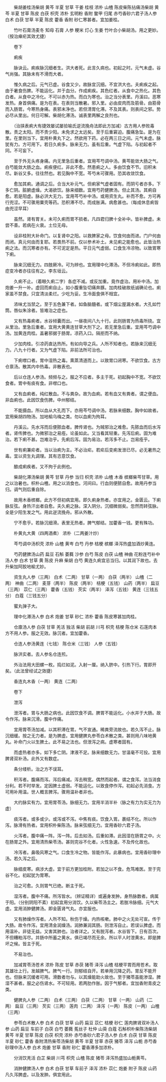 <!-- { "loadSidebar": true } -->
　　柴胡姜桂汤柴胡 黄芩 半夏 甘草 干姜 桂枝 浓朴 山楂 陈皮柴陈拈痛汤柴胡 黄芩 半夏 甘草 陈皮 白茯 枳壳 浓朴 玄明粉 香附 鳖甲 归尾 赤芍香砂六君子汤人参 白术 白茯 甘草 半夏 陈皮 藿香 香附 砂仁寒甚者。宜加姜桂。

　　竹叶石膏汤麦冬 知母 石膏 人参 粳米 灯心 生姜 竹叶合小柴胡汤。用之更妙。（按治瘅疟其效尤捷）

　　卷下

　　痢疾

　　脉诀云。痢疾脉沉细者生。洪大者死。此言久病也。初起之时。元气未虚。谷气尚强。其脉未有不滑而大者。

　　惟久病之后。元气已虚。谷食又少。故脉宜沉细。不宜洪大也。夫痢疾之起。由于暑食伤脾。不能运化。并于血分。作成痢疾。其色红者。从食中之热化。其色白者。从食中之冷化。不可以赤为热。而白为寒也。治之当分表里。丹溪曰。恶寒发热。身首俱痛。是为在表。在表则当散暑。邪入里。必由皮肉而及筋骨。由筋骨而入肠胃。今寒热身痛。表邪未净也。若但清胃化滞。不及其表。则表间之邪。势必尽从里出。何日可解。柴胡化滞汤。诚表里两解之良剂也。

　　（治挟表痢大有捷效屡试屡验喻氏逆流挽舟法即此方加减）古方用人参败毒散。责之太阳。而不责少阳。未免求之太远矣。至于后重窘迫。腹痛急坠。是为在里。在里则当下。宜用朴黄丸下之。然欲用下药。必在两三日之间。元气未虚。脉犹有力。方可用下。若日久痢多。脉来无力。虽有后重。气虚下陷。与初起者不同。不可妄下。

　　至于外无头疼身痛。内无里急后重者。宜用芩芍调中汤。黄芩能敛大肠之气。白芍能敛大肠之血。痢疾便红。非此不愈。然患痢之人。多由饮食不节。旧积未尽。新谷又多。往往然也。若见胸中不宽。芩芍未可骤用。恐其收敛饮食。

　　愈加其痢。通调之后。合当大补元气。但痢家气虚者固有。而阴亏者亦多。下多亡阴。脏腑虚燥。大渴欲饮。脉来细数。宜用芍药健脾汤。但止其汤。其痢自愈。若是阳虚。脉必洪大无力。宜用芩芍补中汤。或用资生丸。补而不愈。方可再行兜涩。不可骤用粟壳等药。恐积滞不尽。而成胀满。病愈甚也。（每成休息痢皆由兜涩早耳）

　　虽然。肾有胃关。未可久痢而胃不损者。凡四君归脾十全补中。皆补脾虚。未尝不善。若病在火衰。土位无母。

　　设非桂附大补命门。以复肾中之阳。以救脾家之母。饮食何由而进。门户何由而闭。真元何由而复耶。若畏热不前。仅以参术补土。未见痢之能愈也。此皆治热痢之法。而沉寒者亦有。不可泥定是热。平日元气虚弱。口食生冷凉物。以致胃寒下痢。

　　脉来沉细无力。四肢厥冷。可为辨也。宜用理中化滞汤。不但冷痢如此。即热症变冷者亦往往有之。李东垣云。

　　久痢不止。（着眼久痢二字）各症不减。或反加重。竟作虚治。用补中汤。加炮姜一升一补。虚回而痢自止。如小腹重坠切痛奔豚。加肉桂破故纸诚确论也。痢家虽不禁食。只宜清淡柔烂。少吃为妥。生冷面食俱不相宜。

　　浓味尤当禁之。至于五色兼下者。如鱼脑髓者。或下烟尘屋漏水者。大孔如竹筒。唇似朱涂者。皆难治之症也。

　　又有热毒痢者。水谷倾囊而出。一昼夜间八九十行。此则肠胃为热毒所挠。宜从里治。里急后重者。宜用大黄黄连甘草大剂下之。若无里急后重。宜用芩芍调中汤。加黄连肉桂。盖暑邪据于肠胃。凉药入口。隔拒而不纳。

　　少加肉桂。引凉药直达热所。有如向导之兵。人所不知者也。若脉来沉细无力。八九十行者。又为气虚下陷。非前法所可治也。

　　下痢噤口者。胃中湿热之毒。熏蒸清道而上。以致胃口闭寒。不欲饮食。古方仓禀汤。散其内中热毒。非散表也。

　　后以仓连人参汤。频频与之。服之不应者。多主于死。初起胸中不宽。不欲饮食者。胃中有痰有食。非噤口也。

　　又有血痢者。纯红散血。不与粪杂。故为血痢。若有血又有粪者。谓之便血。非血痢也。此因饮食伤脾。中州郁结。

　　不能摄血。所以血从大孔而下。亦用芩芍调中汤。若脉来细数。胸中如故者。宜用柴胡四物汤。加地榆乌梅之类。勿以血痢为拘耳。

　　丹溪云。先水泻而后便脓血者。脾传肾也。为贼邪治之难愈。先脓血而后水泻者。肾传脾也。为微邪治之易痊。论虽如此。又当看其轻重。先泻后痢。固为难治。若下痢不甚。岂难治乎。先痢后泻。固为易治。若泻多不止。岂易痊乎。

　　世有痢兼疟者。当以治痢为主。不必治疟。若疟后变痢发泄已尽。必无暑热之毒。宜以资生丸调理。其有恣意饮食。

　　酿成痢疾者。又不拘于此例也。

　　柴胡化滞汤柴胡 黄芩 甘草 丹参 当归 枳壳 浓朴 山楂 木香 槟榔柴芩甘草。用之以治暑也。枳朴山楂。用之以消食也。河间曰。行血则便脓自愈。故用丹参当归。调气则后重自除。

　　故用木香槟榔。此方不但初病宜用。即久痢身热者。亦宜用之。金匮云。下痢脉反弦。身热汗出者自愈。夫久痢之脉。深入阴分。沉细微弱矣。忽然而转弦脉。全是少阳生发之气。用此逆流挽舟。邪从外散。

　　宁不愈乎。若脉沉细滑。表里无热者。脾气郁结。加藿香一钱。更有殊功。

　　朴黄丸大黄（四两酒煮） 浓朴（二两姜汁炒）

　　芩芍调中汤枳壳 浓朴 山楂 黄岑 白芍 丹参 桔梗 槟榔 泽泻热盛加酒炒黄连。

　　芍药健脾汤山药 扁豆 石斛 萎蕤 沙参 白芍 陈皮 白茯 山楂 神曲 花粉连芍补中汤人参 白术 甘草 黄 陈皮 升麻 柴胡 白芍 黄连久痢宜忌当归。以其润下故也。去升柴加阿胶地榆尤妙。

　　资生丸人参（三两） 白术（二两） 甘草（一两） 白茯（两半） 山楂（二两） 神曲（二两） 麦芽（两半） 陈皮（两半） 桔梗（五钱） 山药（两半） 扁豆（三两） 苡仁（三两） 藿香（五钱） 芡实（两半） 泽泻（五钱） 黄连（三钱五分） 白蔻（三钱五分）

　　蜜丸弹子大。

　　理中化滞汤人参 白术 炮姜 甘草 砂仁 浓朴 藿香 陈皮寒甚加肉桂。

　　仓廪汤人参 白茯 甘草 羌活 独活 柴胡 前胡 川芎 枳壳 桔梗 陈仓米 石莲肉本方不用人参。服之无效。脉沉者。宜加藿香。

　　仓连人参汤黄连（七钱） 陈仓米（三钱） 人参（五钱）

　　脉洪实者。去人参名仓连煎。

　　外治法用大田螺一枚。捣烂如泥。入射一厘。纳入脐中。引热下行。胃即开矣。（此法曾经试之效捷）

　　香连丸木香（一两） 黄连（二两）

　　卷下

　　泄泻

　　泄泻者。胃与大肠之病也。此因饮食不调。脾胃不能运化。小水并于大肠。故令作泻。脉来沉滑。腹中作痛。

　　宜用胃苓汤加减。以其积滞在胃。气不宣通。稀粪旁流故也。若久泻不止。脉沉细缓。按之无力者。是为脾虚。宜用健脾丸参苓白术散之类。甚则用八味地黄丸。补命门火以生脾土。此不易之法也。但泄泻之病。虚寒者固有。

　　而虚热者亦多。如下多亡阴。津液不足。脉来细数无力。甘温毫不可投。宜用脾肾双补汤。此外又有数症。

　　条分缕析。治之方不误耳。

　　积泻者。腹痛而泻。泻后痛减。泻去稍宽。偶然而起者。谓之食泻。法当消食分利。若不时举发。定因脾土虚弱。不能运化。以致食停作泻。初起必先消食。方可用补用温。世人概言脾泻。骤用温补者非也。

　　大约脉实有力。宜用胃苓汤。脉细无力。宜用半消半补（脉之有力为实无力为虚）

　　痰泻者。或多或少。或泻或不泻。中焦有痰。饮食入胃。裹结不化。所以作泻。脉滑有热者。宜用枳朴柴陈汤。脉来弦细无力。宜用香砂六君子汤。

　　火泻者。腹中痛一阵。泻一阵。后去如汤。后重如滞。此因湿在肠胃之中。火在肠胃之外。宜用清热柴苓汤。甚则完谷不化者。火性急速。不及传化故也。

　　冷泻者。鼻吸风寒之气。口食生冷之物。皆能作泻。此暴病也。宜用香砂理中汤。若久泻之后。

　　脉细皮寒。病涉大虚。宜于前方更加桂附。若加之以不食。危笃难医。至于完谷不化。初起犹为胃寒。

　　治之可愈。久则胃气已绝。断主于死。

　　湿泻者。腹中不痛。所泻皆水。（辨证精详）或遍身发肿。身热脉数者。病属于阳。（分别阴阳不紊）初起宜用分消饮。久以柴苓汤主之。若肢冷脉细。元气大虚。宜用消肿健脾汤。即金匮肾气丸。亦宜服也。

　　又有肺燥作泻者。人所不知。秋伤于燥。内热咳嗽。肺中之火无处可宣。传于大肠。故令作泻。宜用清金润燥汤。润肺兼润其肠。则泄泻自止。若误认脾虚。而用温补。非徒无益。又害其肺也。治者详之。又有脱泻者。水谷皆下。日有百次。不但糟粕泻尽。并肠中所蓄之黄水。俱已竭尽而无余。所以平人时泄黄水。即是脾坏之候。皆主于死。

　　不易治也。

　　加减胃苓汤苍术 浓朴 陈皮 甘草 赤茯 猪苓 泽泻 山楂 桔梗平胃而用苍术。取其雄壮上行。发越脾气。脾气一行。则郁结自开。若单用沉降之药。胃反不能开也。但脉来沉缓者可用。滑数者勿与。以其燥能助火故也。至于猪苓虽能渗湿。脾湿不甚者。服之必伤肾水。不可轻用。若两肋作胀。因于气郁者。宜加香附青皮之类。

　　健脾丸人参（二两） 白术（三两） 白茯（二两） 甘草（一两） 山药（二两） 扁豆（三两） 芡实（三两） 莲肉（二两） 泽泻（一两） 陈皮（一两） 山楂（三两）

　　参苓白术散人参 白术 白茯 甘草 山药 扁豆 苡仁 桔梗 砂仁 莲肉脾肾双补汤人参 山药 扁豆 车前子 白茯 白芍 萎蕤 菟丝子 杜仲 山萸 白蔻 石斛枳朴柴陈汤柴胡 黄芩 半夏 甘草 陈皮 白茯 枳壳 浓朴 赤芍香砂六君子汤人参 白术 白茯 甘草 陈皮 半夏 砂仁 藿香 香附清热柴苓汤柴胡 黄芩 半夏 甘草 赤茯 猪苓 泽泻 山栀 赤芍香砂理中汤人参 白术 炮姜 甘草 香附 砂仁 藿香滞多加浓朴。

　　分消饮羌活 白芷 柴胡 川芎 枳壳 山楂 陈皮 猪苓 泽泻热盛加山栀黄芩。

　　消肿健脾汤人参 白术 白茯 甘草 车前子 泽泻 浓朴 苡仁 炮姜 附子 陈皮 山药凡久泻脾虚。以及发肿。俱宜用此。

